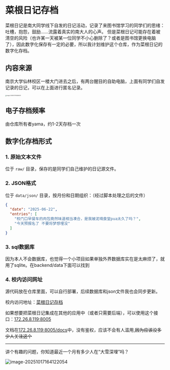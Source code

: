 # 菜根日记存档

菜根日记是南大同学线下自发的日记活动，记录了来图书馆学习的同学们的思绪：吐槽，抱怨，鼓励……流露着真实的南大人的心声。
但是菜根日记可能存在着被清空的风险（也许某一天被某一位同学不小心删除了？或者是图书馆更换电脑了），因此数字化保存有一定的必要，所以我计划维护这个仓库，作为菜根日记的数字化存档。


## 内容来源

南京大学仙林校区一楼大门进去之后，有两台醒目的自助电脑，上面有同学们自发记录的日记，可以在上面进行匿名记录。

<img src="https://yamapicgo.oss-cn-nanjing.aliyuncs.com/picgoImage/image-20251017163925613.png" alt="image-20251017163925613" style="zoom: 25%;" />

## 电子存档频率

由仓库所有者yama，约1-2天存档一次


## 数字化存档形式

### 1. 原始文本文件
位于 `raw/` 目录，保存的是同学们自己维护的日记源文件。

### 2. JSON格式
位于 `data/json/` 目录，按月份和日期组织：（经过脚本处理之后的文件）
```json
{
  "date": "2025-06-22",
  "entries": [
    "校门口早餐车的肉包竟然味道相当凑合，是我被泥喃食堂pua太久了吗？",
    "今天预报名了 不要将梦想埋没"
  ]
}
```
### 3. sql数据库
因为本人不会数据库，也觉得一个小项目如果单独外界数据库实在是太麻烦了，就用了sqlite。在backend/data下面可以找到



### 4. 校内访问网址

源代码放在仓库里面，可以自行部署，后续数据库和json文件我也会同步更新。

校内访问地址：[菜根日记存档 ](http://172.26.8.119:3000)

如果想要把菜根日记集成在其他的应用中（或者只需要后端），可以使用这个接口：[172.26.8.119:8005](http://172.26.8.119:8005/)

文档在[172.26.8.119:8005/docs](http://172.26.8.119:8005/)中，没有鉴权，应该不会有人滥用,~~因为应该没多少人关注这个~~





---

讲个有趣的问题，你知道最近一个月有多少人在“大雪深埋”吗？

![image-20251017164122054](https://yamapicgo.oss-cn-nanjing.aliyuncs.com/picgoImage/image-20251017164122054.png)
